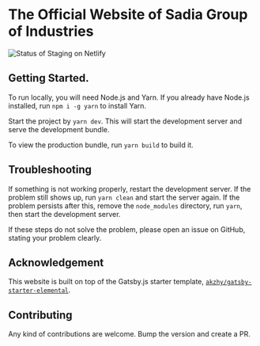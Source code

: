 # The Official Website of Sadia Group of Industries

![Status of Staging on Netlify](https://img.shields.io/netlify/d69d3e64-54ba-49d2-8b8a-10054b7b3c4a?label=staging&logo=netlify&style=flat-square)

## Getting Started.

To run locally, you will need Node.js and Yarn. If you already have Node.js installed, run `npm i -g yarn` to install Yarn.

Start the project by `yarn dev`. This will start the development server and serve the development bundle.

To view the production bundle, run `yarn build` to build it.

## Troubleshooting

If something is not working properly, restart the development server. If the problem still shows up, run `yarn clean` and start the server again. If the problem persists after this, remove the `node_modules` directory, run `yarn`, then start the development server.

If these steps do not solve the problem, please open an issue on GitHub, stating your problem clearly.

## Acknowledgement

This website is built on top of the Gatsby.js starter template, [`akzhy/gatsby-starter-elemental`](https://github.com/akzhy/gatsby-starter-elemental).

## Contributing

Any kind of contributions are welcome. Bump the version and create a PR.
